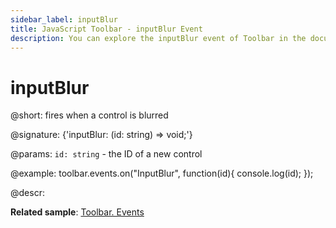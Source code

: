 ```yaml
---
sidebar_label: inputBlur
title: JavaScript Toolbar - inputBlur Event 
description: You can explore the inputBlur event of Toolbar in the documentation of the DHTMLX JavaScript UI library. Browse developer guides and API reference, try out code examples and live demos, and download a free 30-day evaluation version of DHTMLX Suite 7.
---
```


# inputBlur

@short: fires when a control is blurred

@signature: {'inputBlur: (id: string) => void;'}

@params:
`id: string` - the ID of a new control

@example:
toolbar.events.on("InputBlur", function(id){
    console.log(id);
});

@descr:

**Related sample**: [Toolbar. Events](https://snippet.dhtmlx.com/xvak1p5y)
